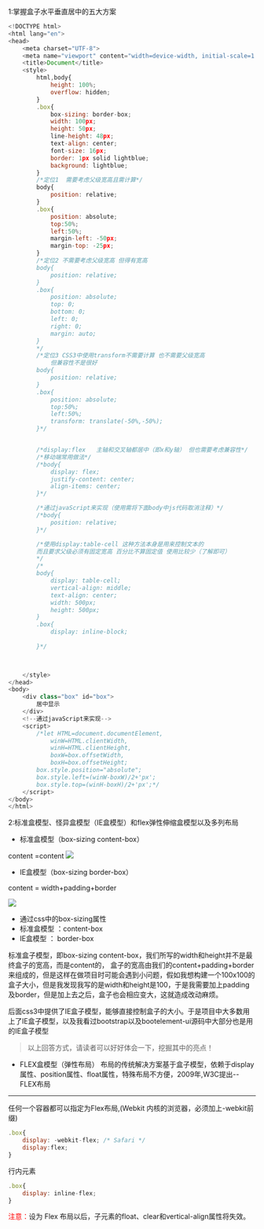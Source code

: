 1:掌握盒子水平垂直居中的五大方案
```javascript
<!DOCTYPE html>
<html lang="en">
<head>
    <meta charset="UTF-8">
    <meta name="viewport" content="width=device-width, initial-scale=1.0">
    <title>Document</title>
    <style>
        html,body{
            height: 100%;
            overflow: hidden;
        }
        .box{
            box-sizing: border-box;
            width: 100px;
            height: 50px;
            line-height: 48px;
            text-align: center;
            font-size: 16px;
            border: 1px solid lightblue;
            background: lightblue;   
        }
        /*定位1  需要考虑父级宽高且需计算*/
        body{
            position: relative;
        }
        .box{
            position: absolute;
            top:50%;
            left:50%;
            margin-left: -50px;
            margin-top: -25px;
        }
        /*定位2 不需要考虑父级宽高 但得有宽高
        body{
            position: relative;
        }
        .box{
            position: absolute;
            top: 0;
            bottom: 0;
            left: 0;
            right: 0;
            margin: auto;
        }
        */
        /*定位3 CSS3中使用transform不需要计算 也不需要父级宽高
            但兼容性不是很好
        body{
            position: relative;
        }
        .box{
            position: absolute;
            top:50%;
            left:50%;
            transform: translate(-50%,-50%);
        }*/


        /*display:flex   主轴和交叉轴都居中（即x和y轴） 但也需要考虑兼容性*/
        /*移动端常用做法*/
        /*body{
            display: flex;
            justify-content: center; 
            align-items: center;
        }*/

        /*通过javaScript来实现（使用需将下面body中js代码取消注释）*/
        /*body{
            position: relative;
        }*/

        /*使用display:table-cell 这种方法本身是用来控制文本的
        而且要求父级必须有固定宽高 百分比不算固定值 使用比较少（了解即可）
        */
        /*
        body{
            display: table-cell;
            vertical-align: middle;
            text-align: center;
            width: 500px;
            height: 500px;
        }
        .box{
            display: inline-block;
            
        }*/
        


    </style>
</head>
<body>
    <div class="box" id="box">
        居中显示
    </div>
    <!--通过javaScript来实现-->
    <script>
        /*let HTML=document.documentElement,
            winW=HTML.clientWidth,
            winH=HTML.clientHeight,
            boxW=box.offsetWidth,
            boxH=box.offsetHeight;
        box.style.position="absolute";
        box.style.left=(winW-boxW)/2+'px';
        box.style.top=(winH-boxH)/2+'px';*/
    </script>
</body>
</html>
```

2:标准盒模型、怪异盒模型（IE盒模型）和flex弹性伸缩盒模型以及多列布局
- 标准盒模型（box-sizing content-box）

content =content
<img src="https://img-blog.csdnimg.cn/20200222185449952.png?x-oss-process=image/watermark,type_ZmFuZ3poZW5naGVpdGk,shadow_10,text_aHR0cHM6Ly9ibG9nLmNzZG4ubmV0L3dlaXhpbl80MjQyOTcxOA==,size_16,color_FFFFFF,t_70"></img>
- IE盒模型（box-sizing border-box）

content = width+padding+border

<img src="https://img-blog.csdnimg.cn/20200222185613912.png?x-oss-process=image/watermark,type_ZmFuZ3poZW5naGVpdGk,shadow_10,text_aHR0cHM6Ly9ibG9nLmNzZG4ubmV0L3dlaXhpbl80MjQyOTcxOA==,size_16,color_FFFFFF,t_70"></img>
- 通过css中的box-sizing属性
 - 标准盒模型 ：content-box
 - IE盒模型 ： border-box

标准盒子模型，即box-sizing content-box，我们所写的width和height并不是最终盒子的宽高，而是content的，
盒子的宽高由我们的content+padding+border来组成的，但是这样在做项目时可能会遇到小问题，假如我想构建一个100x100的盒子大小，但是我发现我写的是width和height是100，于是我需要加上padding及border，但是加上去之后，盒子也会相应变大，这就造成改动麻烦。

后面css3中提供了IE盒子模型，能够直接控制盒子的大小。于是项目中大多数用上了IE盒子模型，以及我看过bootstrap以及bootelement-ui源码中大部分也是用的IE盒子模型

><div>以上回答方式，请读者可以好好体会一下，挖掘其中的亮点！</div>

- FLEX盒模型（弹性布局）
布局的传统解决方案基于盒子模型，依赖于display属性、position属性、float属性，特殊布局不方便，2009年,W3C提出--FLEX布局
--- 
任何一个容器都可以指定为Flex布局,(Webkit 内核的浏览器，必须加上-webkit前缀)
```javascript
.box{
    display: -webkit-flex; /* Safari */
    display:flex;
}
```
行内元素
```javascript
.box{
    display: inline-flex;
}
```
<font color=red>注意：</font>设为 Flex 布局以后，子元素的float、clear和vertical-align属性将失效。
